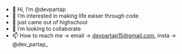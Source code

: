 - 👋 Hi, I’m @devpartap
- 👀 I’m interested in making life eaiser through code
- 🌱 just came out of highschool
- 💞️ I’m looking to collaborate
- 📫 How to reach me -> email -> devpartap15@gmail.com, insta -> @dev_partap_

<!---
devpartap/devpartap is a ✨ special ✨ repository because its `README.md` (this file) appears on your GitHub profile.
You can click the Preview link to take a look at your changes.
--->
